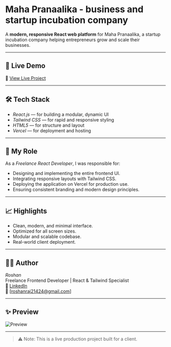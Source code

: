 # Maha Pranaalika - business and startup incubation company

A **modern, responsive React web platform** for Maha Pranaalika, a startup incubation company helping entrepreneurs grow and scale their businesses.


---

## 🚀 Live Demo
🔗 [View Live Project](https://www.mahapraanalika.com)

---

## 🛠 Tech Stack
- *React.js* — for building a modular, dynamic UI
- *Tailwind CSS* — for rapid and responsive styling
- *HTML5* — for structure and layout
- *Vercel* — for deployment and hosting

---

## 🎯 My Role
As a *Freelance React Developer*, I was responsible for:
- Designing and implementing the entire frontend UI.
- Integrating responsive layouts with Tailwind CSS.
- Deploying the application on Vercel for production use.
- Ensuring consistent branding and modern design principles.

---

## 📈 Highlights
- Clean, modern, and minimal interface.
- Optimized for all screen sizes.
- Modular and scalable codebase.
- Real-world client deployment.

---

## 🧑‍💻 Author
*Roshan*  
Freelance Frontend Developer | React & Tailwind Specialist  
🔗 [LinkedIn](https://linkedin.com/in/roshan-raj-21424e)  
📧 [roshanraj21424@gmail.com]

---

## ✨ Preview
![Preview](screenshots/preview.png)

---

> ⚠ Note: This is a live production project built for a client.
